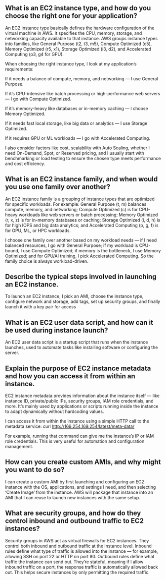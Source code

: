 ##  What is an EC2 instance type, and how do you choose the right one for your application?
An EC2 instance type basically defines the hardware configuration of the virtual machine in AWS. It specifies the CPU, memory, storage, and networking capacity available to that instance. AWS groups instance types into families, like General Purpose (t2, t3, m5), Compute Optimized (c5), Memory Optimized (r5, x1), Storage Optimized (i3, d2), and Accelerated Computing (p3, g4 for GPU).

When choosing the right instance type, I look at my application’s requirements:

If it needs a balance of compute, memory, and networking — I use General Purpose.

If it’s CPU-intensive like batch processing or high-performance web servers — I go with Compute Optimized.

If it’s memory-heavy like databases or in-memory caching — I choose Memory Optimized.

If it needs fast local storage, like big data or analytics — I use Storage Optimized.

If it requires GPU or ML workloads — I go with Accelerated Computing.

I also consider factors like cost, scalability with Auto Scaling, whether I need On-Demand, Spot, or Reserved pricing, and I usually start with benchmarking or load testing to ensure the chosen type meets performance and cost efficiency.
##  What is an EC2 instance family, and when would you use one family over another?
An EC2 instance family is a grouping of instance types that are optimized for specific workloads. For example: General Purpose (t, m) balances compute, memory, and networking; Compute Optimized (c) is for CPU-heavy workloads like web servers or batch processing; Memory Optimized (r, x, z) is for in-memory databases or caching; Storage Optimized (i, d, h) is for high IOPS and big data analytics; and Accelerated Computing (p, g, f) is for GPU, ML, or HPC workloads.

I choose one family over another based on my workload needs — if I need balanced resources, I go with General Purpose; if my workload is CPU-bound, I use Compute Optimized; if memory is the bottleneck, I use Memory Optimized; and for GPU/AI training, I pick Accelerated Computing. So the family choice is always workload-driven.
##  Describe the typical steps involved in launching an EC2 instance.
To launch an EC2 instance, I pick an AMI, choose the instance type, configure network and storage, add tags, set up security groups, and finally launch it with a key pair for access
##  What is an EC2 user data script, and how can it be used during instance launch?
An EC2 user data script is a startup script that runs when the instance launches, used to automate tasks like installing software or configuring the server.
##  Explain the purpose of EC2 instance metadata and how you can access it from within an instance.
EC2 instance metadata provides information about the instance itself — like instance ID, private/public IPs, security groups, IAM role credentials, and more. It’s mainly used by applications or scripts running inside the instance to adapt dynamically without hardcoding values.

I can access it from within the instance using a simple HTTP call to the metadata service:
curl http://169.254.169.254/latest/meta-data/

For example, running that command can give me the instance’s IP or IAM role credentials. This is very useful for automation and configuration management.

## How can you create custom AMIs, and why might you want to do so?
I can create a custom AMI by first launching and configuring an EC2 instance with the OS, applications, and settings I need, and then selecting ‘Create Image’ from the instance. AWS will package that instance into an AMI that I can reuse to launch new instances with the same setup.
##  What are security groups, and how do they control inbound and outbound traffic to EC2 instances?
Security groups in AWS act as virtual firewalls for EC2 instances. They control both inbound and outbound traffic at the instance level. Inbound rules define what type of traffic is allowed into the instance — for example, allowing SSH on port 22 or HTTP on port 80. Outbound rules define what traffic the instance can send out. They’re stateful, meaning if I allow inbound traffic on a port, the response traffic is automatically allowed back out. This helps secure instances by only permitting the required traffic.
